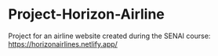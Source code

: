 # Project-Horizon-Airline
Project for an airline website created during the SENAI course:  https://horizonairlines.netlify.app/
